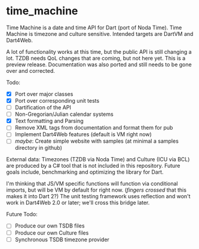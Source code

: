 # time_machine

Time Machine is a date and time API for Dart (port of Noda Time). Time Machine is timezone and culture sensitive. Intended targets are DartVM and Dart4Web.

A lot of functionality works at this time, but the public API is still changing a lot. TZDB needs
QoL changes that are coming, but not here yet. This is a preview release. Documentation was also ported
and still needs to be gone over and corrected.

Todo:
 - [x] Port over major classes
 - [x] Port over corresponding unit tests
 - [ ] Dartification of the API
 - [ ] Non-Gregorian/Julian calendar systems
 - [X] Text formatting and Parsing
 - [ ] Remove XML tags from documentation and format them for pub
 - [ ] Implement Dart4Web features (default is VM right now)
 - [ ] *maybe*: Create simple website with samples (at minimal a samples directory in github)

External data: Timezones (TZDB via Noda Time) and Culture (ICU via BCL) are produced by a C# tool that is not included in this repository.
Future goals include, benchmarking and optimizing the library for Dart.

I'm thinking that JS/VM specific functions will function via conditional imports, but will be VM by default for right now. (*fingers crossed* that this makes it into Dart 2?) The unit testing framework uses reflection and won't work in Dart4Web 2.0 or later; we'll cross this bridge later.

Future Todo:
 - [ ] Produce our own TSDB files
 - [ ] Produce our own Culture files
 - [ ] Synchronous TSDB timezone provider
